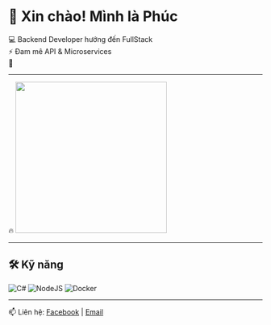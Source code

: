# 👋 Xin chào! Mình là Phúc

💻 Backend Developer hướng đến FullStack  
⚡ Đam mê API & Microservices  
🌱  

---

 🔥 
<img src="(https://media.tenor.com/G5WsY-wrJ58AAAAM/goku-goku-happy.gif)" width="300"/>


---

## 🛠 Kỹ năng
![C#](https://img.shields.io/badge/-C%23-239120?style=flat&logo=c-sharp&logoColor=white)
![NodeJS](https://img.shields.io/badge/-NodeJS-43853D?style=flat&logo=node.js&logoColor=white)
![Docker](https://img.shields.io/badge/-Docker-2496ED?style=flat&logo=docker&logoColor=white)

---

📫 Liên hệ: [Facebook](https://linkedin.com/in/USERNAME) | [Email](mailto:trinhphuc980@gmail.com) 
